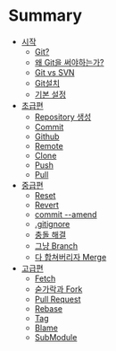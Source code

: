 ﻿# Summary
* [시작](README.md)
    * [Git?]()
    * [왜 Git을 써야하는가?]()
    * [Git vs SVN]()
    * [Git설치]()
    * [기본 설정]()
* [초급편]()
    * [Repository 생성]()
    * [Commit]()
    * [Github]()
    * [Remote]()
    * [Clone]()
    * [Push]()
    * [Pull]()
* [중급편]()
    * [Reset]()
    * [Revert]()
    * [commit --amend]()
    * [.gitignore]()
    * [충돌 해결]()
    * [그냥 Branch]()
    * [다 합쳐버리자 Merge]()
* [고급편]()
    * [Fetch]()
    * [숟가락과 Fork]()
    * [Pull Request]()
    * [Rebase]()
    * [Tag]()
    * [Blame]()
    * [SubModule]()